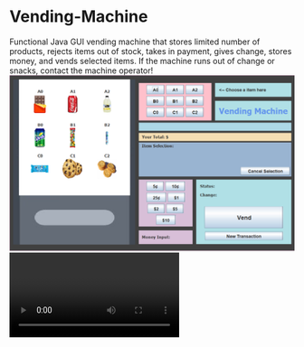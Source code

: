 # Vending-Machine
Functional Java GUI vending machine that stores limited number of products, rejects items out of stock, takes in payment, gives change, stores money, and vends selected items. If the machine runs out of change or snacks, contact the machine operator! 
![alt text](https://github.com/meli1022/Vending-Machine/blob/main/vendimage.PNG)
![alt text](https://github.com/meli1022/Vending-Machine/pint7880_a05/VendingVid.mp4)
